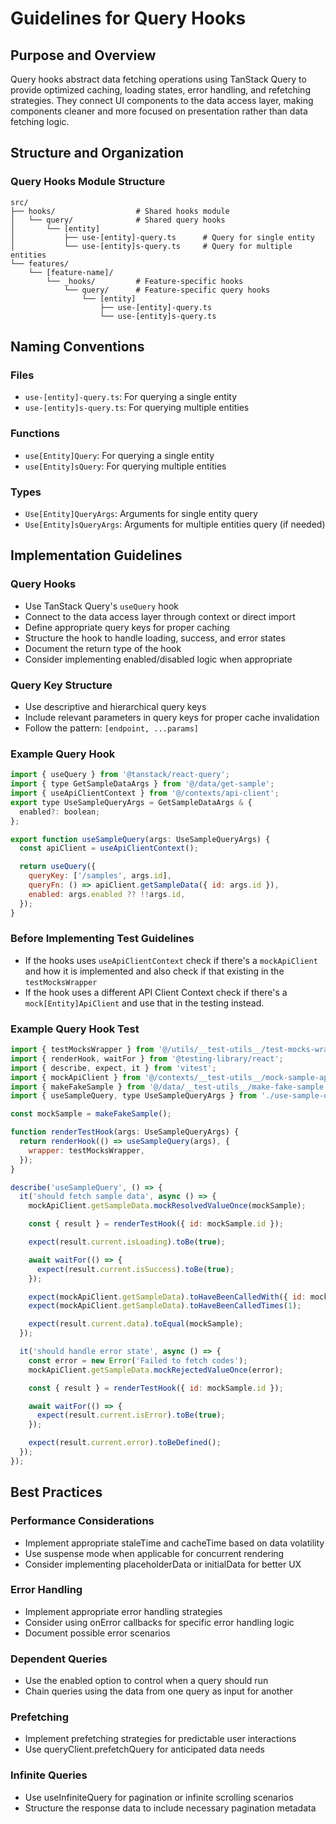 # Guidelines for Query Hooks

## Purpose and Overview
Query hooks abstract data fetching operations using TanStack Query to provide optimized caching, loading states, error handling, and refetching strategies. They connect UI components to the data access layer, making components cleaner and more focused on presentation rather than data fetching logic.

## Structure and Organization

### Query Hooks Module Structure
```
src/
├── hooks/                  # Shared hooks module
│   └── query/              # Shared query hooks
│       └── [entity]
│           ├── use-[entity]-query.ts      # Query for single entity
│           └── use-[entity]s-query.ts     # Query for multiple entities
└── features/
    └── [feature-name]/
        └── _hooks/         # Feature-specific hooks
            └── query/      # Feature-specific query hooks
                └── [entity]
                    ├── use-[entity]-query.ts
                    └── use-[entity]s-query.ts
```

## Naming Conventions

### Files
- `use-[entity]-query.ts`: For querying a single entity
- `use-[entity]s-query.ts`: For querying multiple entities

### Functions
- `use[Entity]Query`: For querying a single entity
- `use[Entity]sQuery`: For querying multiple entities

### Types
- `Use[Entity]QueryArgs`: Arguments for single entity query
- `Use[Entity]sQueryArgs`: Arguments for multiple entities query (if needed)

## Implementation Guidelines

### Query Hooks
- Use TanStack Query's `useQuery` hook
- Connect to the data access layer through context or direct import
- Define appropriate query keys for proper caching
- Structure the hook to handle loading, success, and error states
- Document the return type of the hook
- Consider implementing enabled/disabled logic when appropriate

### Query Key Structure
- Use descriptive and hierarchical query keys
- Include relevant parameters in query keys for proper cache invalidation
- Follow the pattern: `[endpoint, ...params]`

### Example Query Hook
```jsx
import { useQuery } from '@tanstack/react-query';
import { type GetSampleDataArgs } from '@/data/get-sample';
import { useApiClientContext } from '@/contexts/api-client';
export type UseSampleQueryArgs = GetSampleDataArgs & {
  enabled?: boolean;
};

export function useSampleQuery(args: UseSampleQueryArgs) {
  const apiClient = useApiClientContext();

  return useQuery({
    queryKey: ['/samples', args.id],
    queryFn: () => apiClient.getSampleData({ id: args.id }),
    enabled: args.enabled ?? !!args.id,
  });
}
```

### Before Implementing Test Guidelines
- If the hooks uses `useApiClientContext` check if there's a `mockApiClient` and how it is implemented and also check if that existing in the `testMocksWrapper`
- If the hook uses a different API Client Context check if there's a `mock[Entity]ApiClient` and use that in the testing instead.

### Example Query Hook Test
```jsx
import { testMocksWrapper } from '@/utils/__test-utils__/test-mocks-wrapper';
import { renderHook, waitFor } from '@testing-library/react';
import { describe, expect, it } from 'vitest';
import { mockApiClient } from '@/contexts/__test-utils__/mock-sample-api-client';
import { makeFakeSample } from '@/data/__test-utils__/make-fake-sample';
import { useSampleQuery, type UseSampleQueryArgs } from './use-sample-query';

const mockSample = makeFakeSample();

function renderTestHook(args: UseSampleQueryArgs) {
  return renderHook(() => useSampleQuery(args), {
    wrapper: testMocksWrapper,
  });
}

describe('useSampleQuery', () => {
  it('should fetch sample data', async () => {
    mockApiClient.getSampleData.mockResolvedValueOnce(mockSample);

    const { result } = renderTestHook({ id: mockSample.id });

    expect(result.current.isLoading).toBe(true);

    await waitFor(() => {
      expect(result.current.isSuccess).toBe(true);
    });

    expect(mockApiClient.getSampleData).toHaveBeenCalledWith({ id: mockSample.id });
    expect(mockApiClient.getSampleData).toHaveBeenCalledTimes(1);

    expect(result.current.data).toEqual(mockSample);
  });

  it('should handle error state', async () => {
    const error = new Error('Failed to fetch codes');
    mockApiClient.getSampleData.mockRejectedValueOnce(error);

    const { result } = renderTestHook({ id: mockSample.id });

    await waitFor(() => {
      expect(result.current.isError).toBe(true);
    });

    expect(result.current.error).toBeDefined();
  });
});
```

## Best Practices

### Performance Considerations
- Implement appropriate staleTime and cacheTime based on data volatility
- Use suspense mode when applicable for concurrent rendering
- Consider implementing placeholderData or initialData for better UX

### Error Handling
- Implement appropriate error handling strategies
- Consider using onError callbacks for specific error handling logic
- Document possible error scenarios

### Dependent Queries
- Use the enabled option to control when a query should run
- Chain queries using the data from one query as input for another

### Prefetching
- Implement prefetching strategies for predictable user interactions
- Use queryClient.prefetchQuery for anticipated data needs

### Infinite Queries
- Use useInfiniteQuery for pagination or infinite scrolling scenarios
- Structure the response data to include necessary pagination metadata